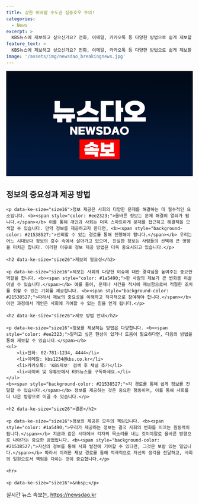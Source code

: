 ```yaml
---
title: 강한 비바람 수도권 집중호우 주의!
categories:
  - News
excerpt: >
  KBS뉴스에 제보하고 싶으신가요? 전화, 이메일, 카카오톡 등 다양한 방법으로 쉽게 제보할 수 있습니다! 당신의 목소리를 KBS가 직접 듣습니다. 지금 바로 참여해 보세요!
feature_text: >
  KBS뉴스에 제보하고 싶으신가요? 전화, 이메일, 카카오톡 등 다양한 방법으로 쉽게 제보할 수 있습니다! 당신의 목소리를 KBS가 직접 듣습니다. 지금 바로 참여해 보세요!
image: '/assets/img/newsdao_breakingnews.jpg'
---
```


<p><img src="/assets/img/newsdao_breakingnews.jpg" alt="firstkoreanews 속보" /></p>

<p><!DOCTYPE html>
<html lang="ko">
<head>
    <meta charset="UTF-8">
    <meta name="viewport" content="width=device-width, initial-scale=1.0">
    <title>정보 제공의 중요성</title>
</head>
<body>
    <h2 data-ke-size="size26">정보의 중요성과 제공 방법</h2></p>

<pre><code>&lt;p data-ke-size="size16"&gt;정보 제공은 사회의 다양한 문제를 해결하는 데 필수적인 요소입니다. &lt;b&gt;&lt;span style="color: #ee2323;"&gt;올바른 정보는 문제 해결의 열쇠가 됩니다.&lt;/span&gt;&lt;/b&gt; 이를 통해 개인과 사회는 더욱 스마트하게 문제를 접근하고 해결책을 모색할 수 있습니다. 만약 정보를 제공하고자 한다면, &lt;b&gt;&lt;span style="background-color: #21538527;"&gt;신뢰할 수 있는 경로를 통해 진행해야 합니다.&lt;/span&gt;&lt;/b&gt; 우리는 어느 시대보다 정보의 홍수 속에서 살아가고 있으며, 진실한 정보는 사람들의 선택에 큰 영향을 미치곤 합니다. 이러한 이유로 정보 제공 방법은 더욱 중요시되고 있습니다.&lt;/p&gt;

&lt;h2 data-ke-size="size26"&gt;제보의 필요성&lt;/h2&gt;

&lt;p data-ke-size="size16"&gt;제보는 사회의 다양한 이슈에 대한 경각심을 높여주는 중요한 역할을 합니다. &lt;b&gt;&lt;span style="color: #1a5490;"&gt;한 사람의 제보가 큰 변화를 이끌어낼 수 있습니다.&lt;/span&gt;&lt;/b&gt; 예를 들어, 문제나 사건을 적시에 제보함으로써 적절한 조치를 취할 수 있는 기회를 제공합니다. &lt;b&gt;&lt;span style="background-color: #21538527;"&gt;따라서 제보의 중요성을 이해하고 적극적으로 참여해야 합니다.&lt;/span&gt;&lt;/b&gt; 이런 과정에서 개인은 사회에 기여할 수 있는 힘을 얻게 됩니다.&lt;/p&gt;

&lt;h2 data-ke-size="size26"&gt;제보 방법 안내&lt;/h2&gt;

&lt;p data-ke-size="size16"&gt;정보를 제보하는 방법은 다양합니다. &lt;b&gt;&lt;span style="color: #ee2323;"&gt;알리고 싶은 현상이 있거나 도움이 필요하다면, 다음의 방법을 통해 제보할 수 있습니다.&lt;/span&gt;&lt;/b&gt;
&lt;ul&gt;
    &lt;li&gt;전화: 02-781-1234, 4444&lt;/li&gt;
    &lt;li&gt;이메일: kbs1234@kbs.co.kr&lt;/li&gt;
    &lt;li&gt;카카오톡: 'KBS제보' 검색 후 채널 추가&lt;/li&gt;
    &lt;li&gt;네이버 및 유튜브에서 KBS뉴스를 구독하세요.&lt;/li&gt;
&lt;/ul&gt;
&lt;b&gt;&lt;span style="background-color: #21538527;"&gt;각 경로를 통해 쉽게 정보를 전달할 수 있습니다.&lt;/span&gt;&lt;/b&gt; 정보를 제공하는 것은 중요한 행동이며, 이를 통해 사회를 더 나은 방향으로 이끌 수 있습니다.&lt;/p&gt;

&lt;h2 data-ke-size="size26"&gt;결론&lt;/h2&gt;

&lt;p data-ke-size="size16"&gt;정보의 제공은 모두의 책임입니다. &lt;b&gt;&lt;span style="color: #1a5490;"&gt;우리가 제공하는 정보는 결국 사회의 변화를 이끄는 원동력이 됩니다.&lt;/span&gt;&lt;/b&gt; 지금과 같은 시대에서 각자의 목소리를 내는 것이야말로 올바른 방향으로 나아가는 중요한 방법입니다. &lt;b&gt;&lt;span style="background-color: #21538527;"&gt;자신의 정보를 통해 사회 발전에 기여할 수 있다면, 그것은 보람 있는 일입니다.&lt;/span&gt;&lt;/b&gt; 따라서 이러한 제보 경로를 통해 적극적으로 자신의 생각을 전달하고, 사회의 일원으로서 책임을 다하는 것이 중요합니다.&lt;/p&gt;

&lt;hr&gt;

&lt;p data-ke-size="size16"&gt;&amp;nbsp;&lt;/p&gt;
</code></pre>

<p></body>
</html></p>
실시간 뉴스 속보는, <a href="https://newsdao.kr" rel="dofollow">https://newsdao.kr</a>


